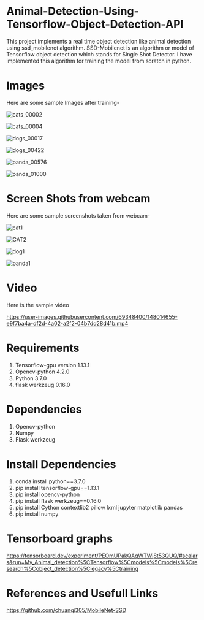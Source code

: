 # Animal-Detection-Using-Tensorflow-Object-Detection-API
This project implements a real time object detection like animal detection using ssd_mobilenet algorithm. SSD-Mobilenet is an algorithm or model of Tensorflow object detection which stands for Single Shot Detector. I have implemented this algorithm for training the model from scratch in python.


# **Images** 

Here are some sample Images after training-

![cats_00002](https://user-images.githubusercontent.com/69348400/148013377-66c682c4-4007-4f73-87c3-47cf6f1f6f67.jpg)

![cats_00004](https://user-images.githubusercontent.com/69348400/148013397-00f1a460-9e96-4f5e-b64c-b69199d1da24.jpg)

![dogs_00017](https://user-images.githubusercontent.com/69348400/148013405-742bbc8e-2ca1-4d35-a801-c5f951449441.jpg)

![dogs_00422](https://user-images.githubusercontent.com/69348400/148013431-e9542842-4710-4dda-b492-100271486cfa.jpg)

![panda_00576](https://user-images.githubusercontent.com/69348400/148013449-97e973f4-613f-4aa6-aa3c-fc3d747dc811.jpg)

![panda_01000](https://user-images.githubusercontent.com/69348400/148013463-18bab96f-17ad-4432-8079-8867eedf17e4.jpg)


# **Screen Shots from webcam**

Here are some sample screenshots taken from webcam-

![cat1](https://user-images.githubusercontent.com/69348400/148014025-50ac9228-30f2-44d8-a526-71d79b3d61c3.jpg)

![CAT2](https://user-images.githubusercontent.com/69348400/148014035-fca8af2b-1805-4b5c-ad37-856726a3ee45.jpg)

![dog1](https://user-images.githubusercontent.com/69348400/148014046-4684a5c7-6d22-4da3-8d76-804a0884c607.jpg)

![panda1](https://user-images.githubusercontent.com/69348400/148014048-39f47bbd-fcb3-4325-9ac1-b1b9a49d1b4a.jpg)


# **Video**

Here is the sample video

https://user-images.githubusercontent.com/69348400/148014655-e9f7ba4a-df2d-4a02-a2f2-04b7dd28d41b.mp4


# **Requirements**

1. Tensorflow-gpu version 1.13.1
2. Opencv-python 4.2.0
3. Python 3.7.0
4. flask werkzeug 0.16.0

# **Dependencies**
1. Opencv-python
2. Numpy
3. Flask werkzeug

# **Install Dependencies**
1. conda install python==3.7.0
2. pip install tensorflow-gpu==1.13.1
3. pip install opencv-python
4. pip install flask werkzeug==0.16.0
5. pip install Cython contextlib2 pillow lxml jupyter matplotlib pandas
6. pip install numpy

# **Tensorboard graphs**
https://tensorboard.dev/experiment/PEOmUPakQAqWTWj8t53QUQ/#scalars&run=My_Animal_detection%5CTensorflow%5Cmodels%5Cmodels%5Cresearch%5Cobject_detection%5Clegacy%5Ctraining


# **References and Usefull Links**
https://github.com/chuanqi305/MobileNet-SSD


